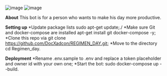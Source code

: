 ![image](https://user-images.githubusercontent.com/89480428/144661067-b38e6a2a-d0ef-4683-abcb-f0481a79edc7.png) ![image](https://user-images.githubusercontent.com/89480428/144661136-8c44d95b-20b3-483a-8071-801f8f29a077.png)

**About**
This bot is for a person who wants to make his day more productive.

**Setting up**
*Update package lists sudo apt-get update;./
*Make sure Git and docker-compose are installed apt-get install git docker-compose -y;
*Clone this repo via git clone https://github.com/DocXadcon/REGIMEN_DAY.git;
*Move to the directory cd Regimen_day.

**Deployment**
*Rename .env.sample to .env and replace a token placeholder and owner id with your own one;
*Start the bot: sudo docker-compose up --build.

